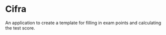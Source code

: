 # Cifra
An application to create a template for filling in exam points and calculating the test score.
